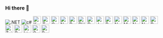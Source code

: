 ### Hi there 👋

<p>
<img alt=".NET" src="https://img.shields.io/badge/-Net-783bd2?style=for-the-badge&logo=dotnet&logoColor=white" />
<img alt="c#" src="https://img.shields.io/badge/-csharp-783bd2?style=for-the-badge&logo=csharp&logoColor=white" />
<img alt="Kaggle" src="https://img.shields.io/badge/Kaggle-20BEFF?style=for-the-badge&logo=Kaggle&logoColor=white" height="25px"/>
<img alt="TensorFlow" src="https://img.shields.io/badge/TensorFlow-FF3F06?style=for-the-badge&logo=tensorflow&logoColor=white" height="25px"/>
<img alt="OpenCV" src="https://img.shields.io/badge/OpenCV-27338e?style=for-the-badge&logo=OpenCV&logoColor=white" height="25px"/>
<img alt="Numpy" src="https://img.shields.io/badge/Numpy-777BB4?style=for-the-badge&logo=numpy&logoColor=white" height="25px"/>
<img alt="Python" src="https://img.shields.io/badge/python-3670A0?style=for-the-badge&logo=python&logoColor=ffdd54" height="25px"/>
<img alt="PHP" src="https://img.shields.io/badge/PHP-777BB4?logo=php&logoColor=white" height="25px"/> 
<img alt="Docker" src="https://img.shields.io/badge/docker-257bd6?style=for-the-badge&logo=docker&logoColor=white" height="25px"/>
<img alt="Javascript" src="https://img.shields.io/badge/JavaScript-323330?style=for-the-badge&logo=javascript&logoColor=F7DF1E"  height="25px"/>
<img alt="React" src="https://img.shields.io/badge/React-20232A?style=for-the-badge&logo=react&logoColor=61DAFB" height="25px"/>
<img alt="NextJs" src="https://img.shields.io/badge/Next-black?style=for-the-badge&logo=next.js&logoColor=white" height="25px"/>
<img alt="MongoDB" src="https://img.shields.io/badge/-MongoDB-13aa52?style=flat-square&logo=mongodb&logoColor=white"  height="25px"/>
<img alt="Nodejs" src="https://img.shields.io/badge/-Nodejs-43853d?style=flat-square&logo=Node.js&logoColor=white"  height="25px"/>
<img alt="Npm" src="https://img.shields.io/badge/NPM-%23000000.svg?style=for-the-badge&logo=npm&logoColor=white" height="25px"/>
<img alt="Redux" src="https://img.shields.io/badge/-Redux-764ABC?style=flat-square&logo=redux&logoColor=white" height="25px"/>
<img alt="Tailwidcss" src="https://img.shields.io/badge/Tailwind_CSS-38B2AC?style=for-the-badge&logo=tailwind-css&logoColor=white" height="25px"/>
<img alt="Bootstrap" src="https://img.shields.io/badge/Bootstrap-563D7C?style=for-the-badge&logo=bootstrap&logoColor=white" height="25px"/>
<img alt="html5" src="https://img.shields.io/badge/HTML5-E34F26?style=for-the-badge&logo=html5&logoColor=white" height="25px"/>
<img alt="Css3" src="https://img.shields.io/badge/CSS3-1572B6?style=for-the-badge&logo=css3&logoColor=white" height="25px"/>
<img alt="Postman" src="https://img.shields.io/badge/-Postman-00C7B7?style=flat-square&logo=postman&logoColor=white" height="25px"/>
</p>
